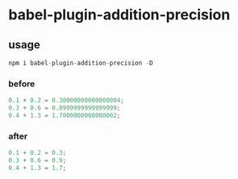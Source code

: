 # babel-plugin-addition-precision

## usage
```javascript
npm i babel-plugin-addition-precision -D
```


### before
```javascript
0.1 + 0.2 = 0.30000000000000004;
0.3 + 0.6 = 0.8999999999999999;
0.4 + 1.3 = 1.7000000000000002;
```

### after
```javascript
0.1 + 0.2 = 0.3;
0.3 + 0.6 = 0.9;
0.4 + 1.3 = 1.7;
```